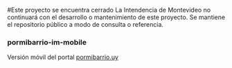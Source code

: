 

#Este proyecto se encuentra cerrado
La Intendencia de Montevideo no continuará con el desarrollo o mantenimiento de este proyecto. 
Se mantiene el repositorio público a modo de consulta o referencia.



### pormibarrio-im-mobile
Versión móvil del portal [pormibarrio.uy](http://pormibarrio.uy) 
